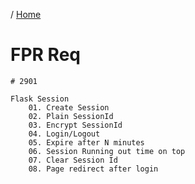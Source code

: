/ [Home](index.md)

# FPR Req


```
# 2901

Flask Session
	01. Create Session
	02. Plain SessionId
	03. Encrypt SessionId
	04. Login/Logout
	05. Expire after N minutes
	06. Session Running out time on top
	07. Clear Session Id
	08. Page redirect after login
```

